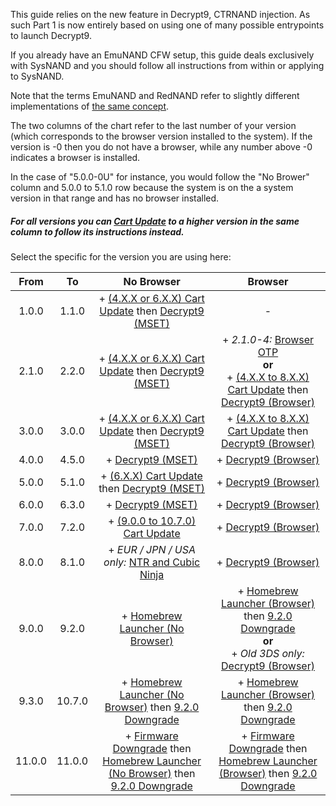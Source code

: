 This guide relies on the new feature in Decrypt9, CTRNAND injection. As such Part 1 is now entirely based on using one of many possible entrypoints to launch Decrypt9.

If you already have an EmuNAND CFW setup, this guide deals exclusively with SysNAND and you should follow all instructions from within or applying to SysNAND.

Note that the terms EmuNAND and RedNAND refer to slightly different implementations of [the same concept](http://3dbrew.org/wiki/NAND_Redirection).

The two columns of the chart refer to the last number of your version (which corresponds to the browser version installed to the system). If the version is -0 then you do not have a browser, while any number above -0 indicates a browser is installed.

In the case of "5.0.0-0U" for instance, you would follow the "No Brower" column and 5.0.0 to 5.1.0 row because the system is on the a system version in that range and has no browser installed.

##### For all versions you can [Cart Update](Cart-Update) to a higher version in the same column to follow its instructions instead.

Select the specific for the version you are using here:

| From | To | No Browser | Browser |
|:-:|:-:|:-:|:-:|
| 1.0.0 | 1.1.0 | + [(4.X.X or 6.X.X) Cart Update](Cart-Update) then [Decrypt9 (MSET)](Decrypt9-(MSET)) | - |
| 2.1.0 | 2.2.0 | + [(4.X.X or 6.X.X) Cart Update](Cart-Update) then [Decrypt9 (MSET)](Decrypt9-(MSET)) | + *2.1.0-4:* [Browser OTP](Browser-OTP)<br>**or**<br> + [(4.X.X to 8.X.X) Cart Update](Cart-Update) then [Decrypt9 (Browser)](Decrypt9-(Browser)) |
| 3.0.0 | 3.0.0 | + [(4.X.X or 6.X.X) Cart Update](Cart-Update) then [Decrypt9 (MSET)](Decrypt9-(MSET)) | + [(4.X.X to 8.X.X) Cart Update](Cart-Update) then [Decrypt9 (Browser)](Decrypt9-(Browser)) |
| 4.0.0 | 4.5.0 | + [Decrypt9 (MSET)](Decrypt9-(MSET)) | + [Decrypt9 (Browser)](Decrypt9-(Browser)) |
| 5.0.0 | 5.1.0 | + [(6.X.X) Cart Update](Cart-Update) then [Decrypt9 (MSET)](Decrypt9-(MSET)) | + [Decrypt9 (Browser)](Decrypt9-(Browser)) |
| 6.0.0 | 6.3.0 | + [Decrypt9 (MSET)](Decrypt9-(MSET)) | + [Decrypt9 (Browser)](Decrypt9-(Browser)) |
| 7.0.0 | 7.2.0 | + [(9.0.0 to 10.7.0) Cart Update](Cart-Update) | + [Decrypt9 (Browser)](Decrypt9-(Browser)) |
| 8.0.0 | 8.1.0 | + *EUR / JPN / USA only:* [NTR and Cubic Ninja](NTR-and-Cubic-Ninja) | + [Decrypt9 (Browser)](Decrypt9-(Browser)) |
| 9.0.0 | 9.2.0 | + [Homebrew Launcher (No Browser)](Homebrew-Launcher-(No-Browser)) | + [Homebrew Launcher (Browser)](Homebrew-Launcher-(Browser)) then [9.2.0 Downgrade](9.2.0-Downgrade)<br>**or**<br>+ *Old 3DS only:* [Decrypt9 (Browser)](Decrypt9-(Browser)) |
| 9.3.0 | 10.7.0 | + [Homebrew Launcher (No Browser)](Homebrew-Launcher-(No-Browser)) then [9.2.0 Downgrade](9.2.0-Downgrade) | + [Homebrew Launcher (Browser)](Homebrew-Launcher-(Browser)) then [9.2.0 Downgrade](9.2.0-Downgrade) |
| 11.0.0 | 11.0.0 | + [Firmware Downgrade](Firmware-Downgrade/) then [Homebrew Launcher (No Browser)](Homebrew-Launcher-(No-Browser)) then [9.2.0 Downgrade](9.2.0-Downgrade) | + [Firmware Downgrade](Firmware-Downgrade/) then [Homebrew Launcher (Browser)](Homebrew-Launcher-(Browser)) then [9.2.0 Downgrade](9.2.0-Downgrade) |
